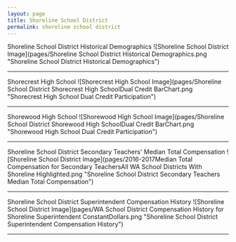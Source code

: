 ```yaml
---
layout: page
title: Shoreline School District
permalink: shoreline school district
---
```



Shoreline School District Historical Demographics
![Shoreline School District Image](pages/Shoreline School District Historical Demographics.png "Shoreline School District Historical Demographics")

___

Shorecrest High School
![Shorecrest High School Image](pages/Shoreline School District Shorecrest High SchoolDual Credit BarChart.png "Shorecrest High School Dual Credit Participation")

___

Shorewood High School
![Shorewood High School Image](pages/Shoreline School District Shorewood High SchoolDual Credit BarChart.png "Shorewood High School Dual Credit Participation")

___

Shoreline School District Secondary Teachers' Median Total Compensation
![Shoreline School District Image](pages/2016-2017Median Total Compensation for Secondary TeachersAll WA School Districts With Shoreline Highlighted.png "Shoreline School District Secondary Teachers Median Total Compensation")

___

Shoreline School District Superintendent Compensation History
![Shoreline School District Image](pages/WA School District Compensation History for Shoreline Superintendent ConstantDollars.png "Shoreline School District Superintendent Compensation History")

___


